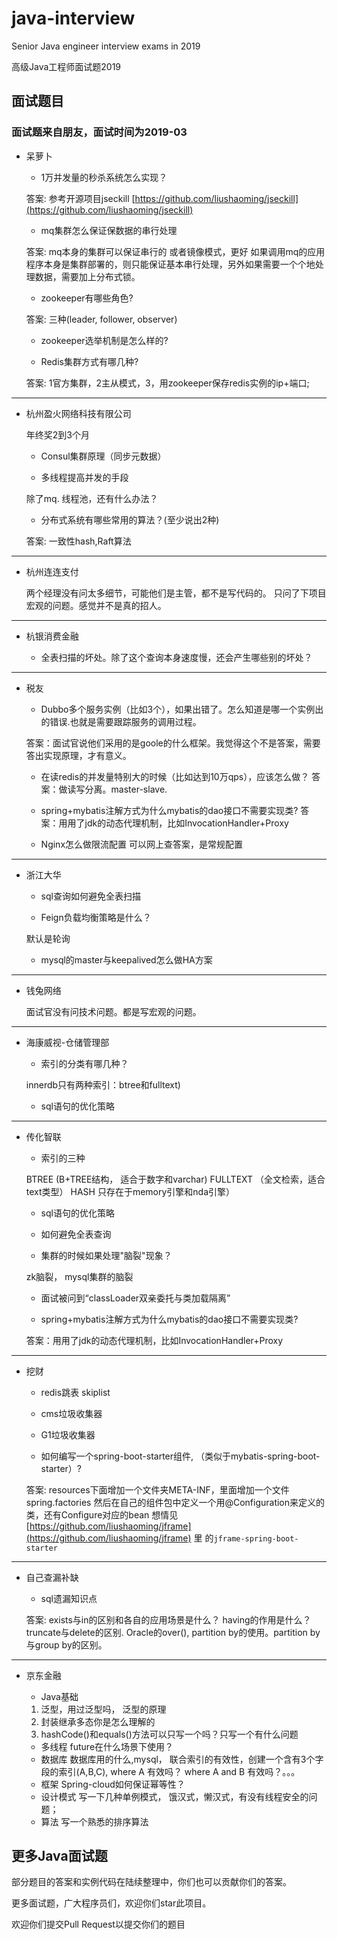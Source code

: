 # java-interview

Senior Java engineer interview exams in 2019

高级Java工程师面试题2019

## 面试题目

### 面试题来自朋友，面试时间为2019-03

* 呆萝卜

    * 1万并发量的秒杀系统怎么实现？
    
    答案: 参考开源项目jseckill [https://github.com/liushaoming/jseckill](https://github.com/liushaoming/jseckill)
    
    * mq集群怎么保证保数据的串行处理
    
    答案: mq本身的集群可以保证串行的
    或者镜像模式，更好
    如果调用mq的应用程序本身是集群部署的，则只能保证基本串行处理，另外如果需要一个个地处理数据，需要加上分布式锁。
    
    * zookeeper有哪些角色?
    
    答案: 三种(leader, follower, observer)
    
    * zookeeper选举机制是怎么样的?

    * Redis集群方式有哪几种?
    
    答案: 1官方集群，2主从模式，3，用zookeeper保存redis实例的ip+端口;

<hr/>

* 杭州盈火网络科技有限公司

    年终奖2到3个月

    * Consul集群原理（同步元数据）
    
    * 多线程提高并发的手段
    
    除了mq. 线程池，还有什么办法？
    
    * 分布式系统有哪些常用的算法？(至少说出2种)
    
    答案: 一致性hash,Raft算法

<hr/>

* 杭州连连支付

    两个经理没有问太多细节，可能他们是主管，都不是写代码的。 只问了下项目宏观的问题。感觉并不是真的招人。

<hr/>

* 杭银消费金融

    * 全表扫描的坏处。除了这个查询本身速度慢，还会产生哪些别的坏处？

<hr/>

* 税友

    * Dubbo多个服务实例（比如3个），如果出错了。怎么知道是哪一个实例出的错误.也就是需要跟踪服务的调用过程。
    
    答案：面试官说他们采用的是goole的什么框架。我觉得这个不是答案，需要答出实现原理，才有意义。
    
    * 在读redis的并发量特别大的时候（比如达到10万qps），应该怎么做？
    答案：做读写分离。master-slave.

    * spring+mybatis注解方式为什么mybatis的dao接口不需要实现类?
    答案：用用了jdk的动态代理机制，比如InvocationHandler+Proxy
    
    * Nginx怎么做限流配置
    可以网上查答案，是常规配置
    
<hr/>

* 浙江大华

    * sql查询如何避免全表扫描
    
    * Feign负载均衡策略是什么？
    
    默认是轮询
    
    * mysql的master与keepalived怎么做HA方案

<hr/>

* 钱兔网络

    面试官没有问技术问题。都是写宏观的问题。

<hr/>

* 海康威视-仓储管理部

    * 索引的分类有哪几种？
    
    innerdb只有两种索引：btree和fulltext)
    
    * sql语句的优化策略
    
<hr/>

* 传化智联

    * 索引的三种
    
    BTREE        (B+TREE结构，  适合于数字和varchar)
    FULLTEXT    （全文检索，适合text类型）
    HASH	    只存在于memory引擎和nda引擎）
    
    * sql语句的优化策略
    
    * 如何避免全表查询

    * 集群的时候如果处理"脑裂"现象？
    
    zk脑裂， mysql集群的脑裂

    * 面试被问到“classLoader双亲委托与类加载隔离”
    
    * spring+mybatis注解方式为什么mybatis的dao接口不需要实现类?
    
    答案：用用了jdk的动态代理机制，比如InvocationHandler+Proxy
    
    
 <hr/>
    
* 挖财

    * redis跳表 skiplist
    
    * cms垃圾收集器
    
    * G1垃圾收集器
    
    * 如何编写一个spring-boot-starter组件, （类似于mybatis-spring-boot-starter）?
    
    答案: resources下面增加一个文件夹META-INF，里面增加一个文件spring.factories 
    然后在自己的组件包中定义一个用@Configuration来定义的类，还有Configure对应的bean
    想情见[https://github.com/liushaoming/jframe](https://github.com/liushaoming/jframe) 里
    的<code>jframe-spring-boot-starter</code>

<hr/>

* 自己查漏补缺

    * sql遗漏知识点
    
    答案: exists与in的区别和各自的应用场景是什么？    having的作用是什么？
    truncate与delete的区别.
    Oracle的over(), partition by的使用。partition by与group by的区别。
    


<hr/>

* 京东金融

    * Java基础
     1. 泛型，用过泛型吗， 泛型的原理
     2. 封装继承多态你是怎么理解的
     3. hashCode()和equals()方法可以只写一个吗？只写一个有什么问题
    * 多线程
     future在什么场景下使用？
    * 数据库
      数据库用的什么,mysql， 联合索引的有效性，创建一个含有3个字段的索引(A,B,C), where A 有效吗？ where A and B 有效吗？。。。
    * 框架
      Spring-cloud如何保证幂等性？
    * 设计模式
      写一下几种单例模式， 饿汉式，懒汉式，有没有线程安全的问题；
    * 算法
      写一个熟悉的排序算法 
    




## 更多Java面试题

部分题目的答案和实例代码在陆续整理中，你们也可以贡献你们的答案。

更多面试题，广大程序员们，欢迎你们star此项目。

欢迎你们提交Pull Request以提交你们的题目
